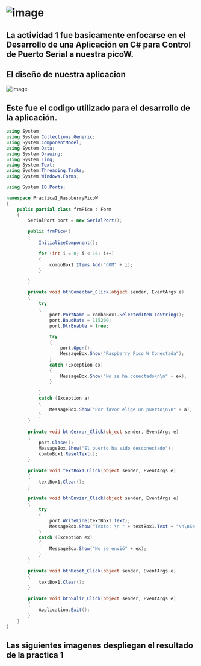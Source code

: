 # ![image](https://github.com/Jesusrlc/LosFrijolesRancheros/assets/158230496/f2bc6fa3-5598-4ed9-b6eb-29ae29574e24)

## La actividad 1 fue basicamente enfocarse en el Desarrollo de una Aplicación en C# para Control de Puerto Serial a nuestra picoW.
## El diseño de nuestra aplicacion 
![image](https://github.com/Jesusrlc/LosFrijolesRancheros/assets/158230496/ba9a644f-0373-4875-bc94-90fc58808099)

## Este fue el codigo utilizado para el desarrollo de la aplicación.
```C#
using System;
using System.Collections.Generic;
using System.ComponentModel;
using System.Data;
using System.Drawing;
using System.Linq;
using System.Text;
using System.Threading.Tasks;
using System.Windows.Forms;

using System.IO.Ports;

namespace Practica1_RaspberryPicoW
{
    public partial class frmPico : Form
    {
        SerialPort port = new SerialPort();

        public frmPico()
        {
            InitializeComponent();

            for (int i = 0; i < 16; i++)
            {
                comboBox1.Items.Add("COM" + i);
            }

        }

        private void btnConectar_Click(object sender, EventArgs e)
        {
            try
            {
                port.PortName = comboBox1.SelectedItem.ToString();
                port.BaudRate = 115200;
                port.DtrEnable = true;

                try
                {
                    port.Open();
                    MessageBox.Show("Raspberry Pico W Conectada");
                }
                catch (Exception ex)
                {
                    MessageBox.Show("No se ha conectado\n\n" + ex);
                }

            }
            catch (Exception a)
            {
                MessageBox.Show("Por favor elige un puerto\n\n" + a);
            }
        }

        private void btnCerrar_Click(object sender, EventArgs e)
        {
            port.Close();
            MessageBox.Show("El puerto ha sido desconectado");
            comboBox1.ResetText();
        }

        private void textBox1_Click(object sender, EventArgs e)
        {
            textBox1.Clear();
        }

        private void btnEnviar_Click(object sender, EventArgs e)
        {
            try
            {
                port.WriteLine(textBox1.Text);
                MessageBox.Show("Texto: \n " + textBox1.Text + "\n\nSe envio correctamente", "AVISO", MessageBoxButtons.OK, MessageBoxIcon.Information);
            }
            catch (Exception ex)
            {
                MessageBox.Show("No se envió" + ex);
            }
        }

        private void btnReset_Click(object sender, EventArgs e)
        {
            textBox1.Clear();
        }

        private void btnSalir_Click(object sender, EventArgs e)
        {
            Application.Exit();
        }
    }
}

```
## Las siguientes imagenes despliegan el resultado de la practica 1
